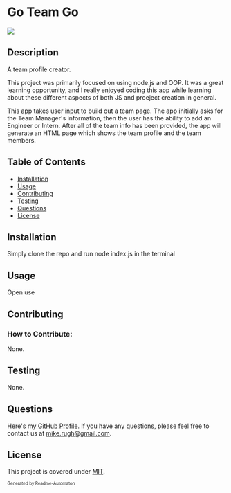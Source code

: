 # Go Team Go
![](https://img.shields.io/badge/License-MIT-green)

## Description

A team profile creator.

This project was primarily focused on using node.js and OOP. It was a great learning opportunity, and I really enjoyed coding this app while learning about these different aspects of both JS and proeject creation in general.

This app takes user input to build out a team page. The app initially asks for the Team Manager's information, then the user has the ability to add an Engineer or Intern. After all of the team info has been provided, the app will generate an HTML page which shows the team profile and the team members.

## Table of Contents
- [Installation](#Installation)
- [Usage](#Usage)
- [Contributing](#Contributing)
- [Testing](#Testing)
- [Questions](#Questions)
- [License](#License)

## Installation

Simply clone the repo and run node index.js in the terminal

## Usage

Open use

## Contributing
### How to Contribute:

None.

## Testing

None.

## Questions

Here's my [GitHub Profile](https://github.com/DA-Mike/).
If you have any questions, please feel free to contact us at mike.rugh@gmail.com.

## License

This project is covered under [MIT](https://choosealicense.com/licenses/mit/).


<sup><sub>Generated by Readme-Automaton</sub></sup>
